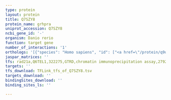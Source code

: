 ```yaml
---
type: protein
layout: protein
title: Q7SZY8
protein_name: grhpra
uniprot_accession: Q7SZY8
ncbi_gene_id: '-'
organism: Danio rerio
function: target gene
number_of_interactions: '1'
orthologs: '[{"species": "Homo sapiens", "id": ["<a href=\"/protein/q9ubq7\">Q9UBQ7</a>"]}, {"species": "Mus musculus", "id": ["<a href=\"/protein/q91z53\">Q91Z53</a>"]}, {"species": "Rattus norvegicus", "id": ["<a href=\"/protein/b0bn46\">B0BN46</a>"]}, {"species": "Drosophila melanogaster", "id": ["<a href=\"/protein/q8i725\">Q8I725</a>"]}, {"species": "Saccharomyces cerevisiae", "id": ["<a href=\"/protein/p53839\">P53839</a>"]}]'
jaspar_matrices: ''
tfs: rad21a,Q6TEL1,322275,GTRD,chromatin immunoprecipitation assay,27924024%5Buid%5D,No
targets: ''
tfs_download: TFLink_tfs_of_Q7SZY8.tsv
targets_download: ''
bindingSites_download: ''
binding_sites_ls: ''

---
```

